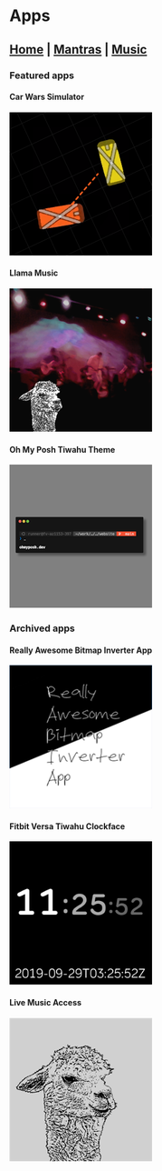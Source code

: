 # Apps

## [Home] | [Mantras] | [Music]

### Featured apps

#### Car Wars Simulator

[![Car Wars Simulator][cw-img]](./cw-sim)

#### Llama Music

[![Llama Music][store-lma-img]](./llama-music)

#### Oh My Posh Tiwahu Theme

[![Oh My Posh Tiwahu Theme][ohmyposh-tiwahu-img]](https://ohmyposh.dev/docs/themes#tiwahu)

### Archived apps

#### Really Awesome Bitmap Inverter App

[![Really Awesome Bitmap Inverter App][store-rabia-img]](./rabia)

#### Fitbit Versa Tiwahu Clockface

[![Tiwahu Clock][store-clockface-img]](./tiwahu-clock)

#### Live Music Access

[![Live Music Access][store-lma-legacy-img]](./live-music-access)

[home]: ../index.md
[apps]: ../apps/index.md
[mantras]: ../mantras/index.md
[music]: ../music/index.md

[cw-img]: ../img/cw-sim-252x252.png
[store-lma-img]: ../img/store-lma-252x252.png
[store-clockface-img]: ../img/store-tiwahu-clock-252x252.png
[store-rabia-img]: ../img/store-rabia-252x252.png
[store-lma-legacy-img]: ../img/store-lma-legacy-252x252.png
[ohmyposh-tiwahu-img]: ../img/ohmyposh-tiwahu-252x252.png
